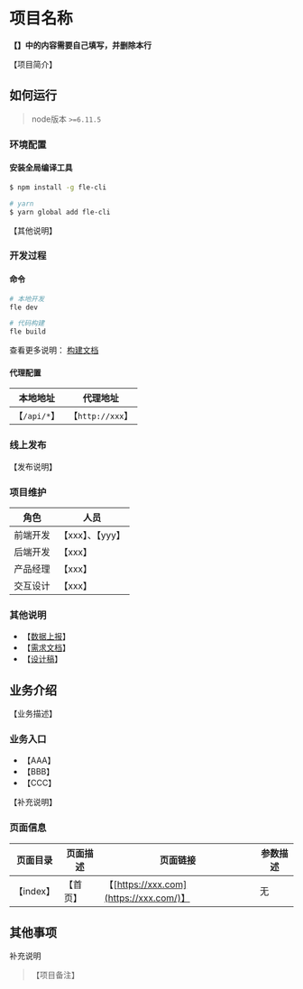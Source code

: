 # 项目名称

**【】中的内容需要自己填写，并删除本行**

【项目简介】

## 如何运行

> node版本 `>=6.11.5`

### 环境配置

#### 安装全局编译工具

``` bash
$ npm install -g fle-cli

# yarn
$ yarn global add fle-cli
```

【其他说明】

### 开发过程

#### 命令

```bash
# 本地开发
fle dev

# 代码构建
fle build
```

查看更多说明： [构建文档](https://www.npmjs.com/package/fle-cli)

#### 代理配置

| 本地地址 | 代理地址 |
|---------|--------|
| 【`/api/*`】 | 【`http://xxx`】 |

### 线上发布

【发布说明】

### 项目维护

| 角色    |    人员   |
|---------|----------|
| 前端开发 | 【xxx】、【yyy】 |
| 后端开发 | 【xxx】 |
| 产品经理 | 【xxx】 |
| 交互设计 | 【xxx】 |

### 其他说明

* 【[数据上报](http://xxx)】
* 【[需求文档](http://xxx)】
* 【[设计稿](http://xxx)】

## 业务介绍

【业务描述】

### 业务入口

* 【AAA】
* 【BBB】
* 【CCC】

【补充说明】

### 页面信息

|页面目录|页面描述|页面链接|参数描述|
|-------|------|-------|-------|
|【index】  | 【首页】   | 【[https://xxx.com](https://xxx.com/)】 | 无 |

## 其他事项

补充说明

> 【项目备注】
